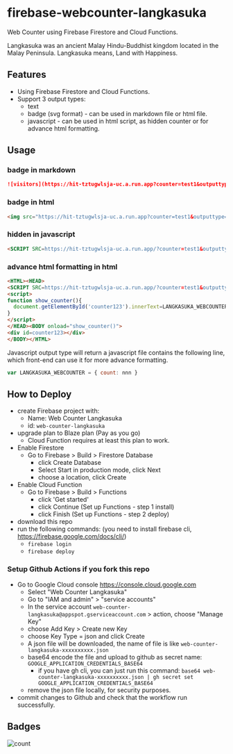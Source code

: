 # firebase-webcounter-langkasuka

Web Counter using Firebase Firestore and Cloud Functions.

Langkasuka was an ancient Malay Hindu-Buddhist kingdom located in the Malay Peninsula. Langkasuka means, Land with Happiness.

## Features

- Using Firebase Firestore and Cloud Functions.
- Support 3 output types:
  - text
  - badge (svg format) - can be used in markdown file or html file.
  - javascript - can be used in html script, as hidden counter or for advance html formatting.

## Usage

### badge in markdown

```md
![visitors](https://hit-tztugwlsja-uc.a.run.app?counter=test1&outputtype=badge)
```

### badge in html

```html
<img src="https://hit-tztugwlsja-uc.a.run.app?counter=test1&outputtype=badge" />
```

### hidden in javascript

```html
<SCRIPT SRC=https://hit-tztugwlsja-uc.a.run.app/?counter=test1&outputtype=javascript></script>
```

### advance html formatting in html

```html
<HTML><HEAD>
<SCRIPT SRC=https://hit-tztugwlsja-uc.a.run.app/?counter=test1&outputtype=javascript></script>
<script>
function show_counter(){
  document.getElementById('counter123').innerText=LANGKASUKA_WEBCOUNTER.count;
}
</script>
</HEAD><BODY onload="show_counter()">
<div id=counter123></div>
</BODY></HTML>
```

Javascript output type will return a javascript file contains the following line, which front-end can use it for more advance formatting.

```javascript
var LANGKASUKA_WEBCOUNTER = { count: nnn }
```

## How to Deploy

- create Firebase project with:
  - Name: Web Counter Langkasuka
  - id: `web-counter-langkasuka`
- upgrade plan to Blaze plan (Pay as you go)
  - Cloud Function requires at least this plan to work.
- Enable Firestore
  - Go to Firebase > Build > Firestore Database
    - click Create Database
    - Select Start in production mode, click Next
    - choose a location, click Create
- Enable Cloud Function
  - Go to Firebase > Build > Functions
    - click 'Get started'
    - click Continue (Set up Functions - step 1 install)
    - click Finish (Set up Functions - step 2 deploy)
- download this repo
- run the following commands: (you need to install firebase cli, <https://firebase.google.com/docs/cli/>)
  - `firebase login`
  - `firebase deploy`

### Setup Github Actions if you fork this repo

- Go to Google Cloud console <https://console.cloud.google.com>
  - Select "Web Counter Langkasuka"
  - Go to "IAM and admin" > "service accounts"
  - In the service account `web-counter-langkasuka@appspot.gserviceaccount.com` > action, choose "Manage Key"
  - choose Add Key > Create new Key
  - choose Key Type = json and click Create
  - A json file will be downloaded, the name of file is like `web-counter-langkasuka-xxxxxxxxxx.json`
  - base64 encode the file and upload to github as secret name: `GOOGLE_APPLICATION_CREDENTIALS_BASE64`
    - if you have gh cli, you can just run this command: `base64 web-counter-langkasuka-xxxxxxxxxx.json | gh secret set GOOGLE_APPLICATION_CREDENTIALS_BASE64`
  - remove the json file locally, for security purposes.
- commit changes to Github and check that the workflow run successfully.

## Badges

![count](https://hit-tztugwlsja-uc.a.run.app/?outputtype=badge&counter=ghmd-firebase-webcounter)
